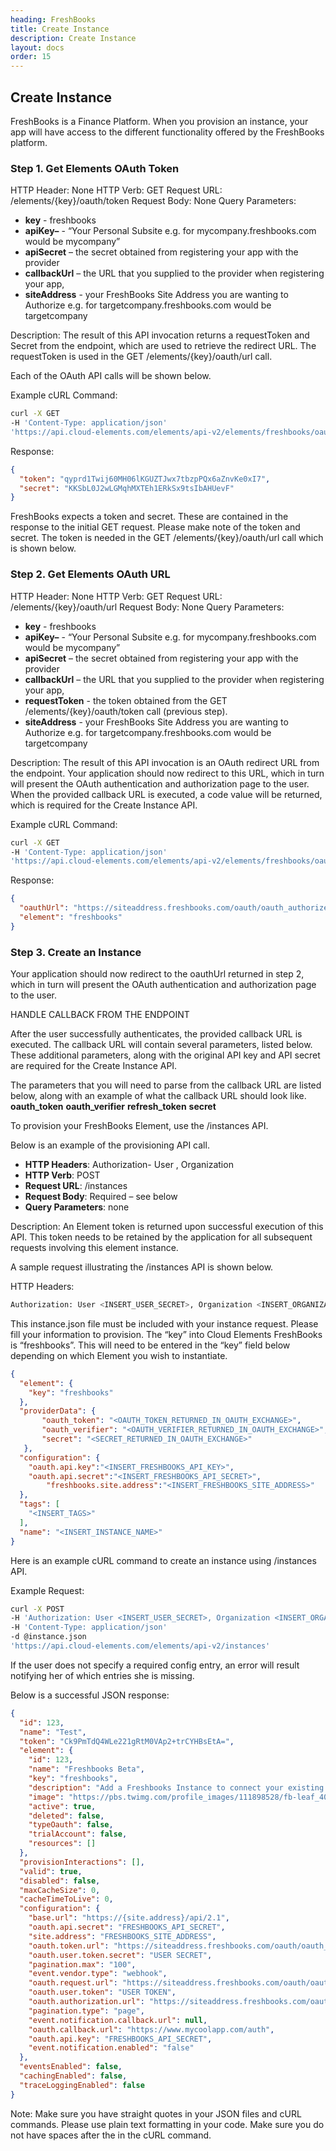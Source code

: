 ```yaml
---
heading: FreshBooks
title: Create Instance
description: Create Instance
layout: docs
order: 15
---
```


## Create Instance

FreshBooks is a Finance Platform. When you provision an instance, your app will have access to the different functionality offered by the FreshBooks platform.

### Step 1. Get Elements OAuth Token

HTTP Header: None
HTTP Verb: GET
Request URL: /elements/{key}/oauth/token
Request Body: None
Query Parameters:

* __key__ - freshbooks
* __apiKey–__ - “Your Personal Subsite e.g. for mycompany.freshbooks.com would be mycompany”
* __apiSecret__ – the secret obtained from registering your app with the provider
* __callbackUrl__ – the URL that you supplied to the provider when registering your app,
* __siteAddress__ - your FreshBooks Site Address you are wanting to Authorize e.g. for targetcompany.freshbooks.com would be targetcompany

Description: The result of this API invocation returns a requestToken and Secret from the endpoint, which are used to retrieve the redirect URL.  The requestToken is used in the GET /elements/{key}/oauth/url call.

Each of the OAuth API calls will be shown below.

Example cURL Command:

```bash
curl -X GET
-H 'Content-Type: application/json'
'https://api.cloud-elements.com/elements/api-v2/elements/freshbooks/oauth/token?apiKey=insert_api_key&apiSecret=insert_api_secret&callbackUrl=https%3A%2F%2Fwww.mycoolapp.com%2Fauth&siteAddress=insert_freshbooks_site_address'
```

Response:

```json
{
  "token": "qyprd1Twij60MH06lKGUZTJwx7tbzpPQx6aZnvKe0xI7",
  "secret": "KKSbL0J2wLGMqhMXTEh1ERkSx9tsIbAHUevF"
}
```

FreshBooks expects a token and secret. These are contained in the response to the initial GET request. Please make note of the token and secret. The token is needed in the GET /elements/{key}/oauth/url call which is shown below.

### Step 2. Get Elements OAuth URL

HTTP Header: None
HTTP Verb: GET
Request URL: /elements/{key}/oauth/url
Request Body: None
Query Parameters:

* __key__ - freshbooks
* __apiKey–__ - “Your Personal Subsite e.g. for mycompany.freshbooks.com would be mycompany”
* __apiSecret__ – the secret obtained from registering your app with the provider
* __callbackUrl__ – the URL that you supplied to the provider when registering your app,
* __requestToken__ - the token obtained from the GET /elements/{key}/oauth/token call (previous step).
* __siteAddress__ - your FreshBooks Site Address you are wanting to Authorize e.g. for targetcompany.freshbooks.com would be targetcompany

Description: The result of this API invocation is an OAuth redirect URL from the endpoint. Your application should now redirect to this URL, which in turn will present the OAuth authentication and authorization page to the user. When the provided callback URL is executed, a code value will be returned, which is required for the Create Instance API.

Example cURL Command:

```bash
curl -X GET
-H 'Content-Type: application/json'
'https://api.cloud-elements.com/elements/api-v2/elements/freshbooks/oauth/url?apiKey=insert_fake_api_key&apiSecret=insert_fake_api_secret&callbackUrl=http://www.demonstrab.ly&requestToken=insert_requestToken&siteAddress=insert_freshbooks_site_address'
```

Response:

```json
{
  "oauthUrl": "https://siteaddress.freshbooks.com/oauth/oauth_authorize.php?oauth_token=null&oauth_callback=https%3A%2F%2Fwww.mycoolapp.com%2Fauth%3Fstate%3Dfreshbooks",
  "element": "freshbooks"
}
```

### Step 3. Create an Instance

Your application should now redirect to the oauthUrl returned in step 2, which in turn will present the OAuth authentication and authorization page to the user.

HANDLE CALLBACK FROM THE ENDPOINT

After the user successfully authenticates, the provided callback URL is executed. The callback URL will contain several parameters, listed below.  These additional parameters, along with the original API key and API secret are required for the Create Instance API.

The parameters that you will need to parse from the callback URL are listed below, along with an example of what the callback URL should look like.
__oauth_token__
__oauth_verifier__
__refresh_token__
__secret__

To provision your FreshBooks Element, use the /instances API.

Below is an example of the provisioning API call.

* __HTTP Headers__: Authorization- User <user secret>, Organization <organization secret>
* __HTTP Verb__: POST
* __Request URL__: /instances
* __Request Body__: Required – see below
* __Query Parameters__: none

Description: An Element token is returned upon successful execution of this API. This token needs to be retained by the application for all subsequent requests involving this element instance.

A sample request illustrating the /instances API is shown below.

HTTP Headers:

```bash
Authorization: User <INSERT_USER_SECRET>, Organization <INSERT_ORGANIZATION_SECRET>

```
This instance.json file must be included with your instance request.  Please fill your information to provision.  The “key” into Cloud Elements FreshBooks is “freshbooks”.  This will need to be entered in the “key” field below depending on which Element you wish to instantiate.

```json
{
  "element": {
    "key": "freshbooks"
  },
  "providerData": {
       "oauth_token": "<OAUTH_TOKEN_RETURNED_IN_OAUTH_EXCHANGE>",
       "oauth_verifier": "<OAUTH_VERIFIER_RETURNED_IN_OAUTH_EXCHANGE>",
       "secret": "<SECRET_RETURNED_IN_OAUTH_EXCHANGE>"
   },
  "configuration": {
  	"oauth.api.key":"<INSERT_FRESHBOOKS_API_KEY>",
  	"oauth.api.secret":"<INSERT_FRESHBOOKS_API_SECRET>",
        "freshbooks.site.address":"<INSERT_FRESHBOOKS_SITE_ADDRESS>"
  },
  "tags": [
    "<INSERT_TAGS>"
  ],
  "name": "<INSERT_INSTANCE_NAME>"
}
```

Here is an example cURL command to create an instance using /instances API.

Example Request:

```bash
curl -X POST
-H 'Authorization: User <INSERT_USER_SECRET>, Organization <INSERT_ORGANIZATION_SECRET>'
-H 'Content-Type: application/json'
-d @instance.json
'https://api.cloud-elements.com/elements/api-v2/instances'
```

If the user does not specify a required config entry, an error will result notifying her of which entries she is missing.

Below is a successful JSON response:

```json
{
  "id": 123,
  "name": "Test",
  "token": "Ck9PmTdQ4WLe221gRtM0VAp2+trCYHBsEtA=",
  "element": {
    "id": 123,
    "name": "Freshbooks Beta",
    "key": "freshbooks",
    "description": "Add a Freshbooks Instance to connect your existing Freshbooks account to the Finance Hub",
    "image": "https://pbs.twimg.com/profile_images/111898528/fb-leaf_400x400.gif",
    "active": true,
    "deleted": false,
    "typeOauth": false,
    "trialAccount": false,
    "resources": []
  },
  "provisionInteractions": [],
  "valid": true,
  "disabled": false,
  "maxCacheSize": 0,
  "cacheTimeToLive": 0,
  "configuration": {
    "base.url": "https://{site.address}/api/2.1",
    "oauth.api.secret": "FRESHBOOKS_API_SECRET",
    "site.address": "FRESHBOOKS_SITE_ADDRESS",
    "oauth.token.url": "https://siteaddress.freshbooks.com/oauth/oauth_access.php",
    "oauth.user.token.secret": "USER SECRET",
    "pagination.max": "100",
    "event.vendor.type": "webhook",
    "oauth.request.url": "https://siteaddress.freshbooks.com/oauth/oauth_request.php",
    "oauth.user.token": "USER TOKEN",
    "oauth.authorization.url": "https://siteaddress.freshbooks.com/oauth/oauth_authorize.php",
    "pagination.type": "page",
    "event.notification.callback.url": null,
    "oauth.callback.url": "https://www.mycoolapp.com/auth",
    "oauth.api.key": "FRESHBOOKS_API_SECRET",
    "event.notification.enabled": "false"
  },
  "eventsEnabled": false,
  "cachingEnabled": false,
  "traceLoggingEnabled": false
}
```

Note:  Make sure you have straight quotes in your JSON files and cURL commands.  Please use plain text formatting in your code.  Make sure you do not have spaces after the in the cURL command.

